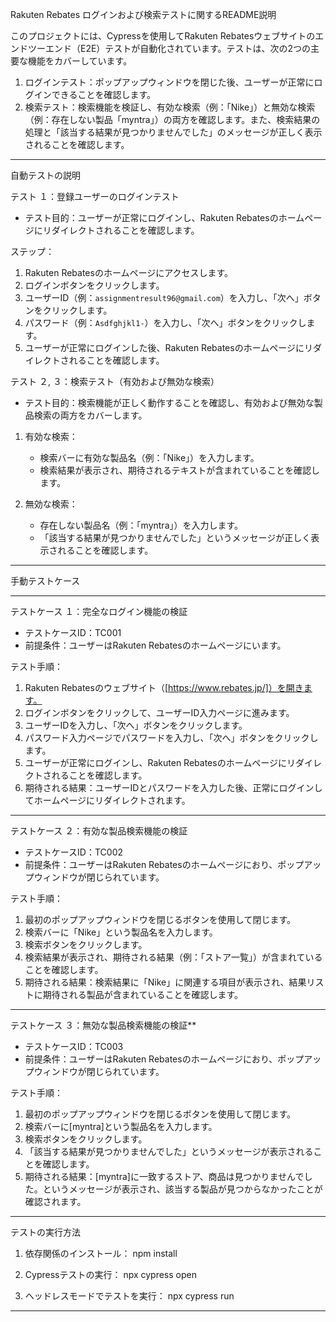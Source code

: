 Rakuten Rebates ログインおよび検索テストに関するREADME説明

このプロジェクトには、Cypressを使用してRakuten Rebatesウェブサイトのエンドツーエンド（E2E）テストが自動化されています。テストは、次の2つの主要な機能をカバーしています。

1. ログインテスト：ポップアップウィンドウを閉じた後、ユーザーが正常にログインできることを確認します。
2. 検索テスト：検索機能を検証し、有効な検索（例：「Nike」）と無効な検索（例：存在しない製品「myntra」）の両方を確認します。また、検索結果の処理と「該当する結果が見つかりませんでした」のメッセージが正しく表示されることを確認します。

---------------------------------------------------------------------------------------------------------------------------------------------------------------

自動テストの説明

テスト １：登録ユーザーのログインテスト
- テスト目的：ユーザーが正常にログインし、Rakuten Rebatesのホームページにリダイレクトされることを確認します。
  
ステップ：
1. Rakuten Rebatesのホームページにアクセスします。
2. ログインボタンをクリックします。
3. ユーザーID（例：`assignmentresult96@gmail.com`）を入力し、「次へ」ボタンをクリックします。
4. パスワード（例：`Asdfghjkl1-`）を入力し、「次へ」ボタンをクリックします。
5. ユーザーが正常にログインした後、Rakuten Rebatesのホームページにリダイレクトされることを確認します。

テスト ２, ３：検索テスト（有効および無効な検索）
- テスト目的：検索機能が正しく動作することを確認し、有効および無効な製品検索の両方をカバーします。

1. 有効な検索：
   - 検索バーに有効な製品名（例：「Nike」）を入力します。
   - 検索結果が表示され、期待されるテキストが含まれていることを確認します。

2. 無効な検索：
   - 存在しない製品名（例：「myntra」）を入力します。
   - 「該当する結果が見つかりませんでした」というメッセージが正しく表示されることを確認します。

---------------------------------------------------------------------------------------------------------------------------------------------------------------

手動テストケース

---------------------------------------------------------------------------------------------------------------------------------------------------------------


テストケース １：完全なログイン機能の検証
- テストケースID：TC001
- 前提条件：ユーザーはRakuten Rebatesのホームページにいます。

テスト手順：
1. Rakuten Rebatesのウェブサイト（[https://www.rebates.jp/]）を開きます。
2. ログインボタンをクリックして、ユーザーID入力ページに進みます。
3. ユーザーIDを入力し、「次へ」ボタンをクリックします。
4. パスワード入力ページでパスワードを入力し、「次へ」ボタンをクリックします。
5. ユーザーが正常にログインし、Rakuten Rebatesのホームページにリダイレクトされることを確認します。
6. 期待される結果：ユーザーIDとパスワードを入力した後、正常にログインしてホームページにリダイレクトされます。

---------------------------------------------------------------------------------------------------------------------------------------------------------------

テストケース ２：有効な製品検索機能の検証
- テストケースID：TC002
- 前提条件：ユーザーはRakuten Rebatesのホームページにおり、ポップアップウィンドウが閉じられています。

テスト手順：
1. 最初のポップアップウィンドウを閉じるボタンを使用して閉じます。
2. 検索バーに「Nike」という製品名を入力します。
3. 検索ボタンをクリックします。
4. 検索結果が表示され、期待される結果（例：「ストア一覧」）が含まれていることを確認します。
5. 期待される結果：検索結果に「Nike」に関連する項目が表示され、結果リストに期待される製品が含まれていることを確認します。

---------------------------------------------------------------------------------------------------------------------------------------------------------------

テストケース ３：無効な製品検索機能の検証**
- テストケースID：TC003
- 前提条件：ユーザーはRakuten Rebatesのホームページにおり、ポップアップウィンドウが閉じられています。

テスト手順：
1. 最初のポップアップウィンドウを閉じるボタンを使用して閉じます。
2. 検索バーに[myntra]という製品名を入力します。
3. 検索ボタンをクリックします。
4. 「該当する結果が見つかりませんでした」というメッセージが表示されることを確認します。
5. 期待される結果：[myntra]に一致するストア、商品は見つかりませんでした。というメッセージが表示され、該当する製品が見つからなかったことが確認されます。

---------------------------------------------------------------------------------------------------------------------------------------------------------------

テストの実行方法

1. 依存関係のインストール：
   npm install

2. Cypressテストの実行：
   npx cypress open

3. ヘッドレスモードでテストを実行：
   npx cypress run

---------------------------------------------------------------------------------------------------------------------------------------------------------------


